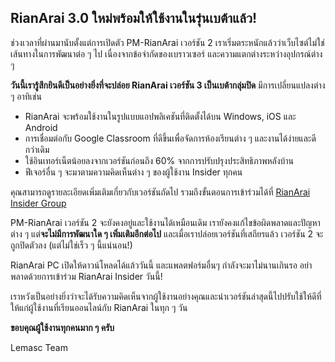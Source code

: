 ## RianArai 3.0 ใหม่พร้อมให้ใช้งานในรุ่นเบต้าแล้ว!

ช่วงเวลาที่ผ่านมานับตั้งแต่การเปิดตัว PM-RianArai เวอร์ชัน 2 เราเริ่มตระหนักแล้วว่าเว็บไซต์ไม่ใช่เส้นทางในการพัฒนาต่อ ๆ ไป เนื่องจากข้อจำกัดของเบราวเซอร์ และความแตกต่างระหว่างอุปกรณ์ต่าง ๆ

**วันนี้เรารู้สึกยินดีเป็นอย่างยิ่งที่จะปล่อย RianArai เวอร์ชัน 3 เป็นเบต้ากลุ่มปิด** มีการเปลี่ยนแปลงต่าง ๆ อาทิเช่น

- RianArai จะพร้อมใช้งานในรูปแบบแอปพลิเคชันที่ติดตั้งได้บน Windows, iOS และ Android
- การเชื่อมต่อกับ Google Classroom ที่ดีขึ้นเพื่อจัดการห้องเรียนต่าง ๆ และงานได้ง่ายและดีกว่าเดิม
- ใช้อินเทอร์เน็ตน้อยลงจากเวอร์ชันก่อนถึง 60% จากการปรับปรุงประสิทธิภาพหลังบ้าน
- ฟีเจอร์อื่น ๆ จะมาตามความคิดเห็นต่าง ๆ ของผู้ใช้งาน Insider ทุกคน

คุณสามารถดูรายละเอียดเพิ่มเติมเกี่ยวกับเวอร์ชันถัดไป รวมถึงขั้นตอนการเข้าร่วมได้ที่ [RianArai Insider Group](https://rianarai.netlify.app/insider)

PM-RianArai เวอร์ชัน 2 จะยังคงอยู่และใช้งานได้เหมือนเดิม เรายังคงแก้ไขข้อผิดพลาดและปัญหาต่าง ๆ แต่**จะไม่มีการพัฒนาใด ๆ เพิ่มเติมอีกต่อไป** และเมื่อเราปล่อยเวอร์ชันที่เสถียรแล้ว เวอร์ชัน 2 จะถูกปิดตัวลง (แต่ไม่ใช่เร็ว ๆ นี้แน่นอน!)

RianArai PC เปิดให้ดาวน์โหลดได้แล้ววันนี้ และแพลตฟอร์มอื่นๆ กำลังจะมาไม่นานเกินรอ อย่าพลาดด้วยการเข้าร่วม RianArai Insider วันนี้!

เราหวังเป็นอย่างยิ่งว่าจะได้รับความคิดเห็นจากผู้ใช้งานอย่างคุณและนำเวอร์ชันล่าสุดนี้ไปปรับใช้ให้ดีที่ให้แก่ผู้ใช้งานที่เรียนออนไลน์กับ RianArai ในทุก ๆ วัน

**ขอบคุณผู้ใช้งานทุกคนมาก ๆ ครับ**

Lemasc Team